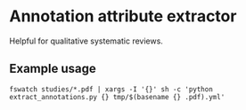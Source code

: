 # Annotation attribute extractor

Helpful for qualitative systematic reviews.

## Example usage

    fswatch studies/*.pdf | xargs -I '{}' sh -c 'python extract_annotations.py {} tmp/$(basename {} .pdf).yml'
